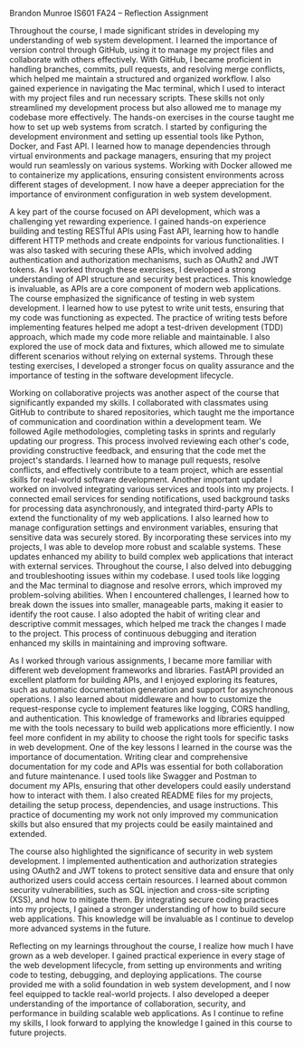 Brandon Munroe
IS601 FA24 – Reflection Assignment

Throughout the course, I made significant strides in developing my understanding of web system development. I learned the importance of version control through GitHub, using it to manage my project files and collaborate with others effectively. With GitHub, I became proficient in handling branches, commits, pull requests, and resolving merge conflicts, which helped me maintain a structured and organized workflow. I also gained experience in navigating the Mac terminal, which I used to interact with my project files and run necessary scripts. These skills not only streamlined my development process but also allowed me to manage my codebase more effectively. The hands-on exercises in the course taught me how to set up web systems from scratch. I started by configuring the development environment and setting up essential tools like Python, Docker, and Fast API. I learned how to manage dependencies through virtual environments and package managers, ensuring that my project would run seamlessly on various systems. Working with Docker allowed me to containerize my applications, ensuring consistent environments across different stages of development. I now have a deeper appreciation for the importance of environment configuration in web system development.

A key part of the course focused on API development, which was a challenging yet rewarding experience. I gained hands-on experience building and testing RESTful APIs using Fast API, learning how to handle different HTTP methods and create endpoints for various functionalities. I was also tasked with securing these APIs, which involved adding authentication and authorization mechanisms, such as OAuth2 and JWT tokens. As I worked through these exercises, I developed a strong understanding of API structure and security best practices. This knowledge is invaluable, as APIs are a core component of modern web applications. The course emphasized the significance of testing in web system development. I learned how to use pytest to write unit tests, ensuring that my code was functioning as expected. The practice of writing tests before implementing features helped me adopt a test-driven development (TDD) approach, which made my code more reliable and maintainable. I also explored the use of mock data and fixtures, which allowed me to simulate different scenarios without relying on external systems. Through these testing exercises, I developed a stronger focus on quality assurance and the importance of testing in the software development lifecycle.

Working on collaborative projects was another aspect of the course that significantly expanded my skills. I collaborated with classmates using GitHub to contribute to shared repositories, which taught me the importance of communication and coordination within a development team. We followed Agile methodologies, completing tasks in sprints and regularly updating our progress. This process involved reviewing each other's code, providing constructive feedback, and ensuring that the code met the project's standards. I learned how to manage pull requests, resolve conflicts, and effectively contribute to a team project, which are essential skills for real-world software development. Another important update I worked on involved integrating various services and tools into my projects. I connected email services for sending notifications, used background tasks for processing data asynchronously, and integrated third-party APIs to extend the functionality of my web applications. I also learned how to manage configuration settings and environment variables, ensuring that sensitive data was securely stored. By incorporating these services into my projects, I was able to develop more robust and scalable systems. These updates enhanced my ability to build complex web applications that interact with external services. Throughout the course, I also delved into debugging and troubleshooting issues within my codebase. I used tools like logging and the Mac terminal to diagnose and resolve errors, which improved my problem-solving abilities. When I encountered challenges, I learned how to break down the issues into smaller, manageable parts, making it easier to identify the root cause. I also adopted the habit of writing clear and descriptive commit messages, which helped me track the changes I made to the project. This process of continuous debugging and iteration enhanced my skills in maintaining and improving software.

As I worked through various assignments, I became more familiar with different web development frameworks and libraries. FastAPI provided an excellent platform for building APIs, and I enjoyed exploring its features, such as automatic documentation generation and support for asynchronous operations. I also learned about middleware and how to customize the request-response cycle to implement features like logging, CORS handling, and authentication. This knowledge of frameworks and libraries equipped me with the tools necessary to build web applications more efficiently. I now feel more confident in my ability to choose the right tools for specific tasks in web development. One of the key lessons I learned in the course was the importance of documentation. Writing clear and comprehensive documentation for my code and APIs was essential for both collaboration and future maintenance. I used tools like Swagger and Postman to document my APIs, ensuring that other developers could easily understand how to interact with them. I also created README files for my projects, detailing the setup process, dependencies, and usage instructions. This practice of documenting my work not only improved my communication skills but also ensured that my projects could be easily maintained and extended.

The course also highlighted the significance of security in web system development. I implemented authentication and authorization strategies using OAuth2 and JWT tokens to protect sensitive data and ensure that only authorized users could access certain resources. I learned about common security vulnerabilities, such as SQL injection and cross-site scripting (XSS), and how to mitigate them. By integrating secure coding practices into my projects, I gained a stronger understanding of how to build secure web applications. This knowledge will be invaluable as I continue to develop more advanced systems in the future. 

Reflecting on my learnings throughout the course, I realize how much I have grown as a web developer. I gained practical experience in every stage of the web development lifecycle, from setting up environments and writing code to testing, debugging, and deploying applications. The course provided me with a solid foundation in web system development, and I now feel equipped to tackle real-world projects. I also developed a deeper understanding of the importance of collaboration, security, and performance in building scalable web applications. As I continue to refine my skills, I look forward to applying the knowledge I gained in this course to future projects.

